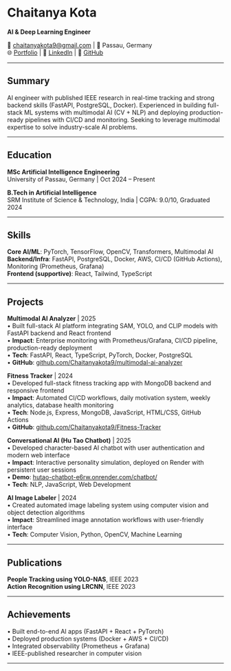 # Chaitanya Kota
**AI & Deep Learning Engineer**

📧 chaitanyakota9@gmail.com | 📍 Passau, Germany  
🌐 [Portfolio](https://portfolio-website-opgesiiyw-chaitanya-kotas-projects.vercel.app) | 💼 [LinkedIn](https://linkedin.com/in/chaitanya-kota) | 🐙 [GitHub](https://github.com/Chaitanyakota9)

---

## Summary

AI engineer with published IEEE research in real-time tracking and strong backend skills (FastAPI, PostgreSQL, Docker). Experienced in building full-stack ML systems with multimodal AI (CV + NLP) and deploying production-ready pipelines with CI/CD and monitoring. Seeking to leverage multimodal expertise to solve industry-scale AI problems.

---

## Education

**MSc Artificial Intelligence Engineering**  
University of Passau, Germany | Oct 2024 – Present

**B.Tech in Artificial Intelligence**  
SRM Institute of Science & Technology, India | CGPA: 9.0/10, Graduated 2024

---

## Skills

**Core AI/ML**: PyTorch, TensorFlow, OpenCV, Transformers, Multimodal AI  
**Backend/Infra**: FastAPI, PostgreSQL, Docker, AWS, CI/CD (GitHub Actions), Monitoring (Prometheus, Grafana)  
**Frontend (supportive)**: React, Tailwind, TypeScript

---

## Projects

**Multimodal AI Analyzer** | 2025  
• Built full-stack AI platform integrating SAM, YOLO, and CLIP models with FastAPI backend and React frontend  
• **Impact**: Enterprise monitoring with Prometheus/Grafana, CI/CD pipeline, production-ready deployment  
• **Tech**: FastAPI, React, TypeScript, PyTorch, Docker, PostgreSQL  
• **GitHub**: [github.com/Chaitanyakota9/multimodal-ai-analyzer](https://github.com/Chaitanyakota9/multimodal-ai-analyzer)

**Fitness Tracker** | 2024  
• Developed full-stack fitness tracking app with MongoDB backend and responsive frontend  
• **Impact**: Automated CI/CD workflows, daily motivation system, weekly analytics, database health monitoring  
• **Tech**: Node.js, Express, MongoDB, JavaScript, HTML/CSS, GitHub Actions  
• **GitHub**: [github.com/Chaitanyakota9/Fitness-Tracker](https://github.com/Chaitanyakota9/Fitness-Tracker)

**Conversational AI (Hu Tao Chatbot)** | 2025  
• Developed character-based AI chatbot with user authentication and modern web interface  
• **Impact**: Interactive personality simulation, deployed on Render with persistent user sessions  
• **Demo**: [hutao-chatbot-e6rw.onrender.com/chatbot/](https://hutao-chatbot-e6rw.onrender.com/chatbot/)  
• **Tech**: NLP, JavaScript, Web Development

**AI Image Labeler** | 2024  
• Created automated image labeling system using computer vision and object detection algorithms  
• **Impact**: Streamlined image annotation workflows with user-friendly interface  
• **Tech**: Computer Vision, Python, OpenCV, Machine Learning

---

## Publications

**People Tracking using YOLO-NAS**, IEEE 2023  
**Action Recognition using LRCNN**, IEEE 2023

---

## Achievements

• Built end-to-end AI apps (FastAPI + React + PyTorch)  
• Deployed production systems (Docker + AWS + CI/CD)  
• Integrated observability (Prometheus + Grafana)  
• IEEE-published researcher in computer vision

---
